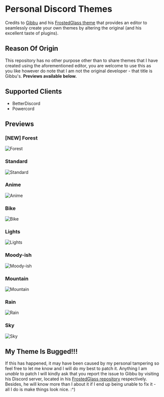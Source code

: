 # Personal Discord Themes
Credits to [Gibbu](https://github.com/Gibbu) and his [FrostedGlass theme](https://github.com/DiscordStyles/FrostedGlass) that provides an editor to seamlessly create your own themes by altering the original (and his excellent taste of plugins).

## Reason Of Origin
This repository has no other purpose other than to share themes that I have created using the aforementioned editor, you are welcome to use this as you like however do note that I am not the original developer - that title is Gibbu's. **Previews available below.**

## Supported Clients
- BetterDiscord
- Powercord

## Previews

### [NEW] Forest
![Forest](https://i.imgur.com/rY1wNwX.jpg)

### Standard
![Standard](https://i.imgur.com/ucMKHGX.png)

### Anime
![Anime](https://i.imgur.com/9EKJjgg.jpeg)

### Bike
![Bike](https://i.imgur.com/MhuU8Ut.jpeg)

### Lights
![Lights](https://i.imgur.com/UFUVJEB.png)

### Moody-ish
![Moody-ish](https://i.imgur.com/hs4kBdU.jpg)

### Mountain
![Mountain](https://i.imgur.com/iUVs6M6.png)

### Rain
![Rain](https://i.imgur.com/JP9RPFT.gif)

### Sky
![Sky](https://i.imgur.com/Q3C5xnk.jpeg)

## My Theme Is Bugged!!!
If this has happened, it may have been caused by my personal tampering so feel free to let me know and I will do my best to patch it. Anything I am *unable* to patch I will kindly ask that you report the issue to Gibbu by visiting his Discord server, located in his [FrostedGlass repository](https://github.com/DiscordStyles/FrostedGlass) respectively. Besides, he will know more than I about it if I end up being unable to fix it - all I do is make things look nice. :^)

